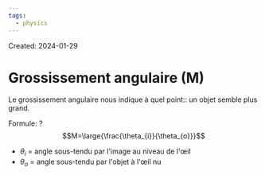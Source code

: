 ```yaml
---
tags:
  - physics
---
```

Created: 2024-01-29

# Grossissement angulaire (M)
Le grossissement angulaire nous indique à quel point:: un objet semble plus grand.
<!--SR:!2024-04-11,43,250-->

Formule:
?
$$M=\large{\frac{\theta_{i}}{\theta_{o}}}$$
- $\theta_{i}$ = angle sous-tendu par l'image au niveau de l'œil
- $\theta_{o}$ = angle sous-tendu par l'objet à l'œil nu
<!--SR:!2024-04-17,15,210--> 